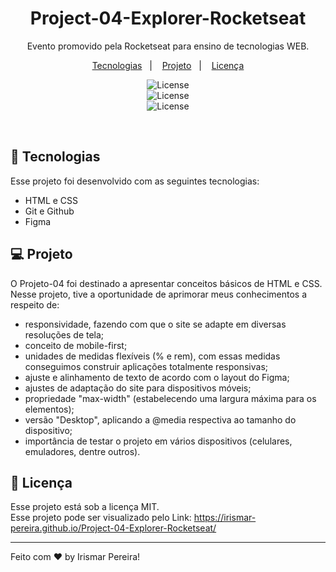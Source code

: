 <h1 align="center"> Project-04-Explorer-Rocketseat</h1>

<p align="center">
Evento promovido pela Rocketseat para ensino de tecnologias WEB.
</p>

<p align="center">
  <a href="#-tecnologias">Tecnologias</a>&nbsp;&nbsp;&nbsp;|&nbsp;&nbsp;&nbsp;
  <a href="#-projeto">Projeto</a>&nbsp;&nbsp;&nbsp;|&nbsp;&nbsp;&nbsp;
  <a href="#memo-licença">Licença</a>
</p>

<p align="center">
  <img alt="License" src="https://user-images.githubusercontent.com/109491659/212794050-19c5d800-ec64-4bb9-b8d1-a5c2fc2c2ca4.png"> 
  <br/>
  <img alt="License" src="https://user-images.githubusercontent.com/109491659/212794051-a58121cc-091e-4400-997c-c6c65e743cc9.png">
  <br/>
  <img alt="License" src="https://user-images.githubusercontent.com/109491659/212794052-aebcf12e-1170-421d-857e-33793a301984.png">
    
</p>

<br>

## 🚀 Tecnologias

Esse projeto foi desenvolvido com as seguintes tecnologias:

- HTML e CSS
- Git e Github
- Figma

## 💻 Projeto

O Projeto-04 foi destinado a apresentar conceitos básicos de HTML e CSS. Nesse projeto, tive a oportunidade de aprimorar meus conhecimentos a respeito de:

- responsividade, fazendo com que o site se adapte em diversas resoluções de tela;
- conceito de mobile-first;
- unidades de medidas flexíveis (% e rem), com essas medidas conseguimos construir aplicações totalmente responsivas;
- ajuste e alinhamento de texto de acordo com o layout do Figma;
- ajustes de adaptação do site para dispositivos móveis;
- propriedade "max-width" (estabelecendo uma largura máxima para os elementos);
- versão "Desktop", aplicando a @media respectiva ao tamanho do dispositivo;
- importância de testar o projeto em vários dispositivos (celulares, emuladores, dentre outros).

  
## :memo: Licença

Esse projeto está sob a licença MIT.
<br/>
Esse projeto pode ser visualizado pelo Link: https://irismar-pereira.github.io/Project-04-Explorer-Rocketseat/

---

Feito com ♥ by Irismar Pereira!
